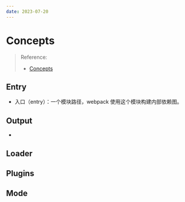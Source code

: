 ```yaml
---
date: 2023-07-20
---
```


# Concepts

> Reference:
> - [Concepts](https://webpack.js.org/concepts)

## Entry

- 入口（entry）：一个模块路径，webpack 使用这个模块构建内部依赖图。

## Output

- 

## Loader

## Plugins

## Mode

